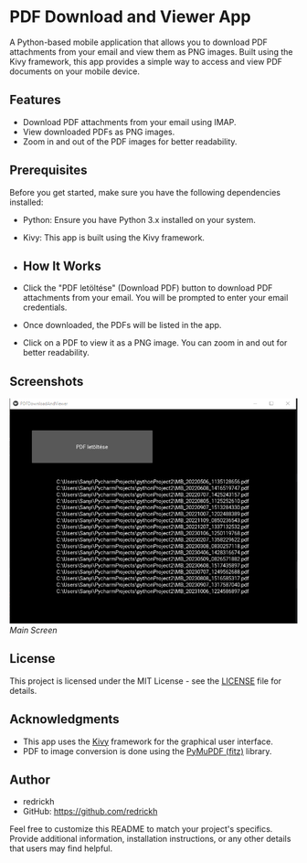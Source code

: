 # PDF Download and Viewer App

A Python-based mobile application that allows you to download PDF attachments from your email and view them as PNG images. Built using the Kivy framework, this app provides a simple way to access and view PDF documents on your mobile device.

## Features

- Download PDF attachments from your email using IMAP.
- View downloaded PDFs as PNG images.
- Zoom in and out of the PDF images for better readability.

## Prerequisites

Before you get started, make sure you have the following dependencies installed:

- Python: Ensure you have Python 3.x installed on your system.
- Kivy: This app is built using the Kivy framework.

- ## How It Works

- Click the "PDF letöltése" (Download PDF) button to download PDF attachments from your email. You will be prompted to enter your email credentials.

- Once downloaded, the PDFs will be listed in the app.

- Click on a PDF to view it as a PNG image. You can zoom in and out for better readability.

## Screenshots

![Main Screen](screenshot.png)
_Main Screen_


## License

This project is licensed under the MIT License - see the [LICENSE](LICENSE) file for details.

## Acknowledgments

- This app uses the [Kivy](https://kivy.org/) framework for the graphical user interface.
- PDF to image conversion is done using the [PyMuPDF (fitz)](https://pymupdf.readthedocs.io/) library.

## Author

- redrickh
- GitHub: https://github.com/redrickh

Feel free to customize this README to match your project's specifics. Provide additional information, installation instructions, or any other details that users may find helpful.
